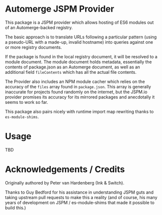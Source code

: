 # Automerge JSPM Provider

This package is a JSPM provider which allows hosting of ES6 modules out of an Automerge-backed registry.

The basic approach is to translate URLs following a particular pattern (using a pseudo-URL with a made-up, invalid hostname) into queries against one or more registry documents.

If the package is found in the local registry document, it will be resolved to a module document. The module document holds metadata, essentially the contents of package.json as an Automerge document, as well as an additional field `fileContents` which has all the actual file contents.

The Provider also includes an NPM module cacher which relies on the accuracy of the `files` array found in `package.json`. This array is generally inaccurate for projects found randomly on the internet, but the JSPM.io provider promises its accuracy for its mirrored packages and anecdotally it seems to work so far.

This package also pairs nicely with runtime import map rewriting thanks to `es-module-shims`.

# Usage

TBD

# Acknowledgements / Credits

Originally authored by Peter van Hardenberg (Ink & Switch).

Thanks to Guy Bedford for his assistance in understanding JSPM guts and taking upstream pull requests to make this a reality (and of course, his many years of development on JSPM / es-module-shims that made it possible to build this.)
